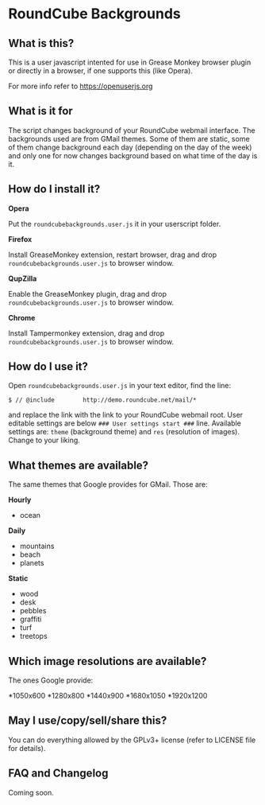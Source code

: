 RoundCube Backgrounds
=====================


What is this?
----------------------------------------------------------------------------------------

This is a user javascript intented for use in Grease Monkey browser plugin or directly
in a browser, if one supports this (like Opera).

For more info refer to https://openuserjs.org

What is it for
----------------------------------------------------------------------------------------

The script changes background of your RoundCube webmail interface. The backgrounds used
are from GMail themes. Some of them are static, some of them change background each day
(depending on the day of the week) and only one for now changes background based on what
time of the day is it.

How do I install it?
----------------------------------------------------------------------------------------

**Opera**

Put the `roundcubebackgrounds.user.js` it in your userscript folder.

**Firefox**

Install GreaseMonkey extension, restart browser, drag and drop `roundcubebackgrounds.user.js`
to browser window.

**QupZilla**

Enable the GreaseMonkey plugin, drag and drop `roundcubebackgrounds.user.js` to browser window.

**Chrome**

Install Tampermonkey extension, drag and drop `roundcubebackgrounds.user.js` to browser window.

How do I use it?
----------------------------------------------------------------------------------------

Open `roundcubebackgrounds.user.js` in your text editor, find the line:

    $ // @include        http://demo.roundcube.net/mail/*

and replace the link with the link to your RoundCube webmail root.
User editable settings are below `### User settings start ###` line. Available settings
are: `theme` (background theme) and `res` (resolution of images). Change to your liking.

What themes are available?
----------------------------------------------------------------------------------------

The same themes that Google provides for GMail. Those are:

**Hourly**

 * ocean

**Daily**

 * mountains
 * beach
 * planets

**Static**

 * wood
 * desk
 * pebbles
 * graffiti
 * turf
 * treetops


Which image resolutions are available?
----------------------------------------------------------------------------------------

The ones Google provide:

 *1050x600
 *1280x800
 *1440x900
 *1680x1050
 *1920x1200

May I use/copy/sell/share this?
----------------------------------------------------------------------------------------

You can do everything allowed by the GPLv3+ license (refer to LICENSE file for details).

FAQ and Changelog
----------------------------------------------------------------------------------------

Coming soon.
